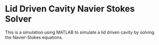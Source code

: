 # Lid Driven Cavity Navier Stokes Solver
 This is a simulation using MATLAB to simulate a lid driven cavity by solving the Navier-Stokes equations.
